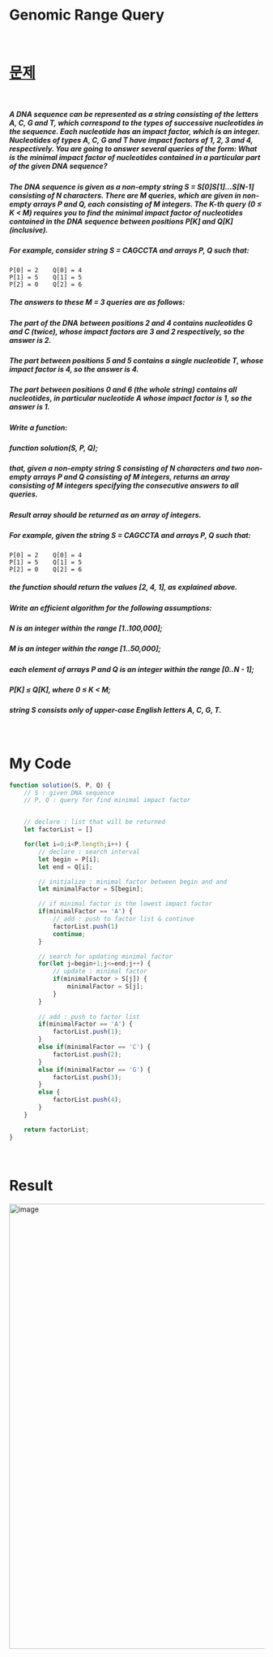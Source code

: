 # Genomic Range Query

<br>

# <a href="https://app.codility.com/programmers/lessons/5-prefix_sums/">문제</a>

<br>

##### A DNA sequence can be represented as a string consisting of the letters A, C, G and T, which correspond to the types of successive nucleotides in the sequence. Each nucleotide has an impact factor, which is an integer. Nucleotides of types A, C, G and T have impact factors of 1, 2, 3 and 4, respectively. You are going to answer several queries of the form: What is the minimal impact factor of nucleotides contained in a particular part of the given DNA sequence?
##### The DNA sequence is given as a non-empty string S = S[0]S[1]...S[N-1] consisting of N characters. There are M queries, which are given in non-empty arrays P and Q, each consisting of M integers. The K-th query (0 ≤ K < M) requires you to find the minimal impact factor of nucleotides contained in the DNA sequence between positions P[K] and Q[K] (inclusive).
##### For example, consider string S = CAGCCTA and arrays P, Q such that:
    P[0] = 2    Q[0] = 4
    P[1] = 5    Q[1] = 5
    P[2] = 0    Q[2] = 6
##### The answers to these M = 3 queries are as follows:
##### The part of the DNA between positions 2 and 4 contains nucleotides G and C (twice), whose impact factors are 3 and 2 respectively, so the answer is 2.
##### The part between positions 5 and 5 contains a single nucleotide T, whose impact factor is 4, so the answer is 4.
##### The part between positions 0 and 6 (the whole string) contains all nucleotides, in particular nucleotide A whose impact factor is 1, so the answer is 1.
##### Write a function:
##### function solution(S, P, Q);
##### that, given a non-empty string S consisting of N characters and two non-empty arrays P and Q consisting of M integers, returns an array consisting of M integers specifying the consecutive answers to all queries.
##### Result array should be returned as an array of integers.
##### For example, given the string S = CAGCCTA and arrays P, Q such that:
    P[0] = 2    Q[0] = 4
    P[1] = 5    Q[1] = 5
    P[2] = 0    Q[2] = 6
##### the function should return the values [2, 4, 1], as explained above.
##### Write an efficient algorithm for the following assumptions:
##### N is an integer within the range [1..100,000];
##### M is an integer within the range [1..50,000];
##### each element of arrays P and Q is an integer within the range [0..N - 1];
##### P[K] ≤ Q[K], where 0 ≤ K < M;
##### string S consists only of upper-case English letters A, C, G, T.

<br>

# My Code

```javascript
function solution(S, P, Q) {
    // S : given DNA sequence
    // P, Q : query for find minimal impact factor


    // declare : list that will be returned
    let factorList = []

    for(let i=0;i<P.length;i++) {
        // declare : search interval
        let begin = P[i];
        let end = Q[i];

        // initialize : minimal factor between begin and and
        let minimalFactor = S[begin];

        // if minimal factor is the lowest impact factor
        if(minimalFactor == 'A') {
            // add : push to factor list & continue
            factorList.push(1)
            continue;
        }

        // search for updating minimal factor
        for(let j=begin+1;j<=end;j++) {
            // update : minimal factor
            if(minimalFactor > S[j]) {
                minimalFactor = S[j];
            }
        }
        
        // add : push to factor list
        if(minimalFactor == 'A') {
            factorList.push(1);
        }
        else if(minimalFactor == 'C') {
            factorList.push(2);
        }
        else if(minimalFactor == 'G') {
            factorList.push(3);
        }
        else {
            factorList.push(4);
        }
    }

    return factorList;
}

```

<br>

# Result
<img width="876" alt="image" src="https://user-images.githubusercontent.com/74173976/208855414-8bd233d7-c3b6-46dd-8ddf-477641b92e58.png">
